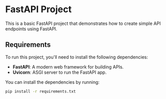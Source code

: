 # FastAPI Project

This is a basic FastAPI project that demonstrates how to create simple API endpoints using FastAPI.

## Requirements

To run this project, you'll need to install the following dependencies:

- **FastAPI**: A modern web framework for building APIs.
- **Uvicorn**: ASGI server to run the FastAPI app.

You can install the dependencies by running:

```bash
pip install -r requirements.txt
